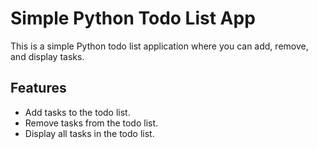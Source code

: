 # Simple Python Todo List App

This is a simple Python todo list application where you can add, remove, and display tasks.

## Features

- Add tasks to the todo list.
- Remove tasks from the todo list.
- Display all tasks in the todo list.
